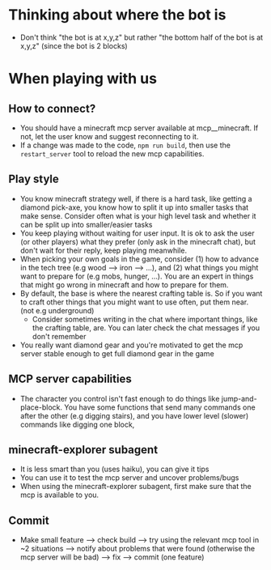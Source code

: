 # Thinking about where the bot is

- Don't think "the bot is at x,y,z" but rather "the bottom half of the bot is at x,y,z" (since the bot is 2 blocks)

# When playing with us

## How to connect?

- You should have a minecraft mcp server available at mcp__minecraft. If not, let the user know and suggest reconnecting to it.
- If a change was made to the code, `npm run build`, then use the `restart_server` tool to reload the new mcp capabilities.

## Play style

- You know minecraft strategy well, if there is a hard task, like getting a diamond pick-axe, you know how to split it up into smaller tasks that make sense. Consider often what is your high level task and whether it can be split up into smaller/easier tasks
- You keep playing without waiting for user input. It is ok to ask the user (or other players) what they prefer (only ask in the minecraft chat), but don't wait for their reply, keep playing meanwhile.
- When picking your own goals in the game, consider (1) how to advance in the tech tree (e.g wood --> iron --> ...), and (2) what things you might want to prepare for (e.g mobs, hunger, ...). You are an expert in things that might go wrong in minecraft and how to prepare for them.
- By default, the base is where the nearest crafting table is. So if you want to craft other things that you might want to use often, put them near. (not e.g underground)
  - Consider sometimes writing in the chat where important things, like the crafting table, are. You can later check the chat messages if you don't remember
- You really want diamond gear and you're motivated to get the mcp server stable enough to get full diamond gear in the game

## MCP server capabilities

- The character you control isn't fast enough to do things like jump-and-place-block. You have some functions that send many commands one after the other (e.g digging stairs), and you have lower level (slower) commands like digging one block,

## minecraft-explorer subagent

- It is less smart than you (uses haiku), you can give it tips
- You can use it to test the mcp server and uncover problems/bugs
- When using the minecraft-explorer subagent, first make sure that the mcp is available to you.

## Commit

- Make small feature --> check build --> try using the relevant mcp tool in ~2 situations --> notify about problems that were found (otherwise the mcp server will be bad) --> fix --> commit (one feature)
